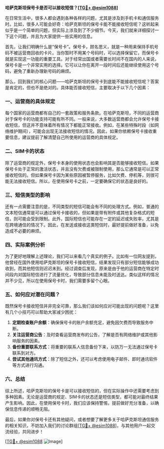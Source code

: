 **哈萨克斯坦保号卡是否可以接收短信？[[TG💪+ @esim1088](https://t.me/s/esim1088)]**

在日常生活中，很多人都会遇到各种各样的问题，尤其是涉及到手机卡和通信服务时。比如，很多人可能会好奇：哈萨克斯坦的保号卡能不能接收短信呢？这听起来似乎是一个简单的问题，但实际上涉及到了不少细节。今天，我们就来详细探讨一下这个问题，并且为大家提供一些实用的信息。

首先，让我们明确什么是“保号卡”。保号卡，顾名思义，就是一种用来保持手机号码不被运营商回收的卡片。当你暂时不用某个号码时，可以选择保留它，而保号卡就是实现这一功能的重要工具。对于经常出国或者需要长时间不在国内的人来说，保号卡是一个非常实用的选择。它可以让你在离开一段时间后还能继续使用这个号码，避免了重新办理新号码的麻烦。

那么，回到我们的核心问题——哈萨克斯坦的保号卡到底能不能接收短信呢？答案是肯定的，但也不是绝对的。具体能否接收短信，主要取决于以下几个因素：

### 一、运营商的具体规定

每个国家的运营商都有自己的一套政策和服务条款。在哈萨克斯坦，不同的运营商对于保号卡的功能支持可能有所不同。一般来说，大多数运营商都会允许保号卡接收短信，但这并不意味着所有情况下都能正常接收。例如，在某些特殊时段（如网络维护期间），可能会出现无法接收短信的情况。因此，如果你依赖保号卡接收重要信息，建议提前了解清楚自己所使用的运营商的具体规定。

### 二、SIM卡的状态

除了运营商的规定外，保号卡本身的使用状态也会影响其是否能够接收短信。如果保号卡处于正常的激活状态，并且没有欠费或被限制使用，那么它通常是可以正常接收短信的。但如果保号卡因为某些原因被暂停服务，比如欠费、停机等，则很可能无法接收短信。所以，在使用保号卡之前，一定要确保它的状态是良好的。

### 三、短信类型的影响

还有一点需要注意的是，不同类型的短信可能会有不同的处理方式。例如，普通的文本短信通常是可以通过保号卡接收的，但如果是带有附件或其他复杂格式的短信，则可能会受到限制。此外，国际短信也可能存在一定的延迟或失败率，尤其是在跨境通信的情况下。因此，在发送或接收这类短信时，最好提前做好准备，以免造成不必要的麻烦。

### 四、实际案例分析

为了更好地理解上述理论，我们可以来看几个真实的例子。比如有一位网友提到，他曾经在国外使用哈萨克斯坦的保号卡接收短信，结果发现只有部分短信能够成功收到，而其他短信则迟迟未到。经过调查后发现，原来是由于他的运营商在特定时间段内对国际短信进行了流量优化，导致部分信息未能及时送达。类似这样的情况并不少见，所以在使用保号卡时，我们需要多留个心眼。

### 五、如何应对潜在问题？

既然保号卡接收短信并非完全可靠，那么我们该如何应对可能出现的问题呢？这里有几个小技巧可以帮助大家减少困扰：

1. **定期检查账户余额**：确保保号卡的账户余额充足，避免因欠费而导致服务中断。
2. **关注运营商公告**：及时查看运营商发布的公告，了解是否有网络维护或其他影响服务的因素。
3. **备份重要联系方式**：将重要的联系人信息备份下来，以防万一无法通过保号卡联系到对方。
4. **尝试其他通讯方式**：除了短信之外，还可以考虑使用电子邮件、即时通讯软件等方式进行沟通。

### 六、总结

综上所述，哈萨克斯坦的保号卡是可以接收短信的，但在实际操作中还需要考虑到多种因素。无论是运营商的规定、SIM卡的状态还是短信类型，都可能对最终结果产生影响。因此，在使用保号卡时，我们应该保持警惕，提前做好充分准备，以确保信息传递的顺畅无阻。

最后，如果你对保号卡还有其他疑问，或者想要了解更多关于哈萨克斯坦通信服务的相关知识，不妨加入我们的讨论群组[[TG💪+ @esim1088](https://t.me/s/esim1088)]，与其他用户一起交流经验，共同进步！

[[TG💪+ @esim1088](https://t.me/s/esim1088) ![Image](https://i.postimg.cc/4NQfJmqS/Snipaste-2025-05-13-00-14-12.png)]